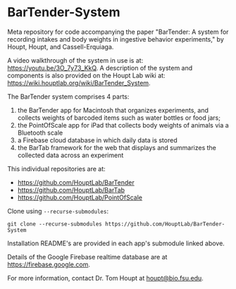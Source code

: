 # BarTender-System
Meta repository for code accompanying the paper "BarTender: A system for recording intakes and body weights in ingestive behavior experiments," by Houpt, Houpt, and Cassell-Erquiaga.

A video walkthrough of the system in use is at: https://youtu.be/3O_7y73_KkQ.  A description of the system and components is also provided on the Houpt Lab wiki at: https://wiki.houptlab.org/wiki/BarTender_System. 

The BarTender system comprises 4 parts:

1. the BarTender app for Macintosh that organizes experiments, and collects weights of barcoded items such as water bottles or food jars;
2. the PointOfScale app for iPad that collects body weights of animals via a Bluetooth scale
3. a Firebase cloud database in which daily data is stored
4. the BarTab framework for the web that displays and summarizes the collected data across an experiment

This individual repositories are at:

- https://github.com/HouptLab/BarTender
- https://github.com/HouptLab/BarTab
- https://github.com/HouptLab/PointOfScale

Clone using `--recurse-submodules`:

	git clone --recurse-submodules https://github.com/HouptLab/BarTender-System

Installation README's are provided in each app's submodule linked above.

Details of the Google Firebase realtime database are at https://firebase.google.com. 

For more information, contact Dr. Tom Houpt at houpt@bio.fsu.edu.
